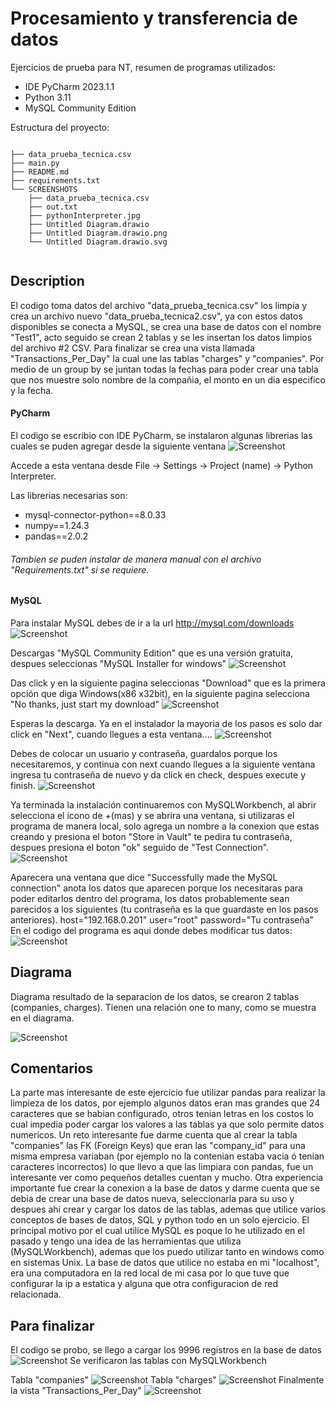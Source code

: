 # Procesamiento y transferencia de datos
Ejercicios de prueba para NT, resumen de programas utilizados:
* IDE PyCharm 2023.1.1
* Python 3.11
* MySQL Community Edition

Estructura del proyecto:

<code>
├── data_prueba_tecnica.csv
├── main.py
├── README.md
├── requirements.txt
└── SCREENSHOTS
    ├── data_prueba_tecnica.csv
    ├── out.txt
    ├── pythonInterpreter.jpg
    ├── Untitled Diagram.drawio
    ├── Untitled Diagram.drawio.png
    └── Untitled Diagram.drawio.svg

</code>


## Description
El codigo toma datos del archivo "data_prueba_tecnica.csv" los limpia y crea un archivo nuevo "data_prueba_tecnica2.csv", ya con estos datos disponibles 
se conecta a MySQL, se crea una base de datos con el nombre "Test1", acto seguido se crean 2 tablas y se les insertan los datos limpios del archivo #2 CSV. Para finalizar
se crea una vista llamada "Transactions_Per_Day" la cual une las tablas "charges" y "companies". Por medio de un group by se juntan todas la fechas para poder crear
una tabla que nos muestre solo nombre de la compañia, el monto en un dia especifico y la fecha.

#### PyCharm
El codigo se escribio con IDE PyCharm, se instalaron algunas librerias las cuales se puden agregar desde la siguiente ventana 
![Screenshot](/Images/pythonInterpreter.jpg)

Accede a esta ventana desde File -> Settings -> Project (name) -> Python Interpreter.

Las librerias necesarias son:
* mysql-connector-python==8.0.33
* numpy==1.24.3
* pandas==2.0.2

###### Tambien se puden instalar de manera manual con el archivo "Requirements.txt" si se requiere.

#### MySQL
Para instalar MySQL debes de ir a la url http://mysql.com/downloads
![Screenshot](/Images/mysqlComu.jpg)

Descargas "MySQL Community Edition" que es una versión gratuita, despues seleccionas "MySQL Installer for windows"
![Screenshot](/Images/mysqlComu2.jpg)

Das click y en la siguiente pagina seleccionas "Download" que es la primera opción que diga Windows(x86 x32bit), en la siguiente pagina selecciona 
"No thanks, just start my download"
![Screenshot](/Images/mysqlComu3.jpg)

Esperas la descarga.
Ya en el instalador la mayoria de los pasos es solo dar click en "Next", cuando llegues a esta ventana....
![Screenshot](/Images/mysqlComu4.jpg)

Debes de colocar un usuario y contraseña, guardalos porque los necesitaremos, y continua con next cuando llegues a la siguiente ventana ingresa tu contraseña
de nuevo y da click en check, despues execute y finish.
![Screenshot](/Images/mysqlComu5.jpg)

Ya terminada la instalación continuaremos con MySQLWorkbench, al abrir selecciona el icono de +(mas) y se abrira una ventana, si utilizaras el programa de 
manera local, solo agrega un nombre a la conexion que estas creando y presiona el boton "Store in Vault" te pedira tu contraseña, despues presiona el boton "ok" seguido
de  "Test Connection".
![Screenshot](/Images/mysqlComu6.jpg)

Aparecera una ventana que dice "Successfully made the MySQL connection" anota los datos que aparecen porque los necesitaras para poder editarlos dentro del programa, los
datos probablemente sean parecidos a los siguientes (tu contraseña es la que guardaste en los pasos anteriores).
host="192.168.0.201"
user="root"
password="Tu contraseña"
En el codigo del programa es aqui donde debes modificar tus datos:
![Screenshot](/Images/datosMySQL.jpg)

## Diagrama
Diagrama resultado de la separacion de los datos, se crearon 2 tablas (companies, charges). Tienen una relación one to many, como se muestra en el diagrama.

![Screenshot](/Images/Diagram.jpg)

## Comentarios

La parte mas interesante de este ejercicio fue utilizar pandas para realizar la limpieza de los datos, por ejemplo algunos datos eran mas grandes que 24 
caracteres que se habian configurado, otros tenian letras en los costos lo cual impedia poder cargar los valores a las tablas ya que solo permite datos numericos.
Un reto interesante fue darme cuenta que al crear la tabla "companies" las FK (Foreign Keys) que eran las "company_id" para una misma empresa variaban (por ejemplo no
la contenian estaba vacia ó tenian caracteres incorrectos) lo que llevo a que las limpiara con pandas, fue un interesante ver como pequeños detalles cuentan y mucho.
Otra experiencia importante fue crear la conexion a la base de datos y darme cuenta que se debia de crear una base de datos nueva, seleccionarla para su uso
y despues ahí crear y cargar los datos de las tablas, ademas que utilice varios conceptos de bases de datos, SQL y python todo en un solo ejercicio. El principal motivo
por el cual utilice MySQL es poque lo he utilizado en el pasado y tengo una idea de las herramientas que utiliza (MySQLWorkbench), ademas que los puedo utilizar tanto en
windows como en sistemas Unix.
La base de datos que utilice no estaba en mi "localhost", era una computadora en la red local de mi casa por lo que tuve que configurar la ip a estatica y alguna que otra
configuracion de red relacionada.

## Para finalizar
El codigo se probo, se llego a cargar los 9996 registros en la base de datos
![Screenshot](/Images/FIN1.jpg)
Se verificaron las tablas con MySQLWorkbench

Tabla "companies"
![Screenshot](/Images/FIN2.jpg)
Tabla "charges"
![Screenshot](/Images/FIN3.jpg)
Finalmente la vista "Transactions_Per_Day"
![Screenshot](/Images/FIN4.jpg)
